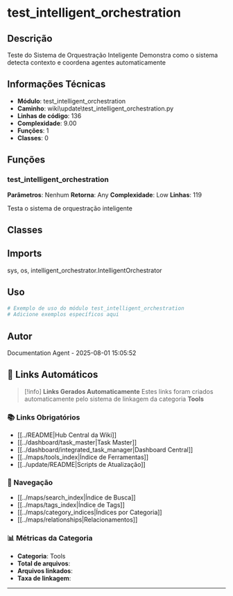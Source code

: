 # test_intelligent_orchestration

## Descrição

Teste do Sistema de Orquestração Inteligente
Demonstra como o sistema detecta contexto e coordena agentes automaticamente

## Informações Técnicas

- **Módulo**: test_intelligent_orchestration
- **Caminho**: wiki\update\test_intelligent_orchestration.py
- **Linhas de código**: 136
- **Complexidade**: 9.00
- **Funções**: 1
- **Classes**: 0

## Funções

### test_intelligent_orchestration

**Parâmetros**: Nenhum
**Retorna**: Any
**Complexidade**: Low
**Linhas**: 119

Testa o sistema de orquestração inteligente

## Classes

## Imports

sys, os, intelligent_orchestrator.IntelligentOrchestrator

## Uso

```python
# Exemplo de uso do módulo test_intelligent_orchestration
# Adicione exemplos específicos aqui
```

## Autor

Documentation Agent - 2025-08-01 15:05:52

## 🔗 **Links Automáticos**

> [!info] **Links Gerados Automaticamente**
> Estes links foram criados automaticamente pelo sistema de linkagem da categoria **Tools**

### **📚 Links Obrigatórios**
- [[../README|Hub Central da Wiki]]
- [[../dashboard/task_master|Task Master]]
- [[../dashboard/integrated_task_manager|Dashboard Central]]
- [[../maps/tools_index|Índice de Ferramentas]]
- [[../update/README|Scripts de Atualização]]

### **🧭 Navegação**
- [[../maps/search_index|Índice de Busca]]
- [[../maps/tags_index|Índice de Tags]]
- [[../maps/category_indices|Índices por Categoria]]
- [[../maps/relationships|Relacionamentos]]

### **📊 Métricas da Categoria**
- **Categoria**: Tools
- **Total de arquivos**: <!-- Contador automático -->
- **Arquivos linkados**: <!-- Contador automático -->
- **Taxa de linkagem**: <!-- Percentual automático -->

---


